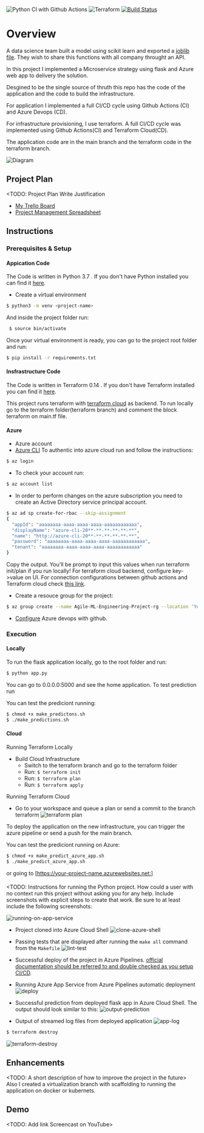 ![Python CI with Github Actions](https://github.com/rrm86/Agile_ML_Engineer/workflows/Python%20application%20test%20with%20Github%20Actions/badge.svg)
![Terraform](https://github.com/rrm86/Agile_ML_Engineer/workflows/Terraform/badge.svg?branch=terraform)
[![Build Status](https://dev.azure.com/ronnaldmachado0697/Agile_ML_Engineer/_apis/build/status/rrm86.Agile_ML_Engineer?branchName=main)](https://dev.azure.com/ronnaldmachado0697/Agile_ML_Engineer/_build/latest?definitionId=3&branchName=main)
# Overview

A data science team built a model using scikit learn and exported a [joblib file](https://scikit-learn.org/stable/modules/model_persistence.html). They wish to share this functions with all company throught an API.

In this project I implemented a Microservice strategy using flask and Azure web app to delivery the solution.

Desgined to be the single source of thruth this repo has the code of the application and the code to build the infrastructure.

For application I implemented a full CI/CD cycle using Github Actions (CI) and Azure Devops (CD). 

For infrastructure provisioning, I use terraform. A full CI/CD cycle was implemented using Github Actions(CI) and Terraform Cloud(CD).

The application code are in the main branch and the terraform code in the terraform branch.

![Diagram](img/diagram.png)


## Project Plan
<TODO: Project Plan
Write Justification

* [My Trello Board](https://trello.com/b/nW0gCtrh/ml-engineer-project-management)
* [Project Management Spreadsheet](https://docs.google.com/spreadsheets/d/1dRuGp9mv1GS10t1vNzEBxuM7Wo3qXMUFMJQdX5cRaOU/edit?usp=sharing)

## Instructions
### Prerequisites & Setup
#### Appication Code
The Code is written in Python 3.7 . If you don't have Python installed you can find it [here](https://www.python.org/downloads/). 
 
 * Create a virtual environment
 ```bash
 $ python3 -m venv <project-name>
 ```
And inside the project folder run:
```bash
 $ source bin/activate
 ```
 Once your virtual environment is ready, you can go to the project root folder and run:
 ```bash
 $ pip install -r requirements.txt
```
#### Insfrastructure Code
The Code is written in Terraform 0.14 . If you don't have Terraform installed you can find it [here](https://www.terraform.io/downloads.html).

This project runs terraform with [terraform cloud](https://www.terraform.io/docs/language/settings/backends/remote.html) as backend. 
To run locally go to the terraform folder(terraform branch) and comment the block terraform on main.tf file.

#### Azure
* Azure account
* [Azure CLI](https://docs.microsoft.com/pt-br/cli/azure/install-azure-cli)
To authentic into azure cloud run and follow the instructions:
```bash 
$ az login
```
- To check your account run:
```bash 
$ az account list
```
 - In order to perform changes on the azure subscription you need to create an Active Directory service principal account.
```bash
$ az ad sp create-for-rbac --skip-assignment
{
  "appId": "aaaaaaaa-aaaa-aaaa-aaaa-aaaaaaaaaaaa",
  "displayName": "azure-cli-20**-**-**-**-**-**",
  "name": "http://azure-cli-20**-**-**-**-**-**",
  "password": "aaaaaaaa-aaaa-aaaa-aaaa-aaaaaaaaaaaa",
  "tenant": "aaaaaaaa-aaaa-aaaa-aaaa-aaaaaaaaaaaa"
}
```
Copy the output. You'll be prompt to input this values when run terraform init/plan if you run locally!
For terraform cloud backend, configure key->value on UI.
For connection configurations between github actions and Terraform cloud check [this link](https://learn.hashicorp.com/tutorials/terraform/github-actions).

- Create a resouce group for the project:
```bash
$ az group create --name Agile-ML-Engineering-Project-rg --location 'Your Region'
```
- [Configure](https://docs.microsoft.com/en-us/azure/devops/pipelines/ecosystems/python-webapp?view=azure-devops) Azure devops with github.

### Execution

#### Locally
To run the flask application locally, go to the root folder and run:
```bash
$ python app.py
```
You can go to 0.0.0.0:5000 and see the home application.
To test prediction run

You can test the prediciont running:
```bash
$ chmod +x make_predictons.sh
$ ./make_predictions.sh
```
#### Cloud
Running Terraform Locally
* Build Cloud Infrastructure
  * Switch to the terraform branch and go to the terraform folder
  * Run: ``` $ terraform init ```
  * Run: ``` $ terraform plan ```
  * Run: ``` $ terraform apply ```

Running Terraform Cloud
  * Go to your workspace and queue a plan or send a commit to the branch terraform
  ![terraform plan](img/terraform-plan.png)

To deploy the application on the new infrastructure, you can trigger the azure pipeline or send a push for the main branch.


You can test the prediciont running on Azure:
```bash
$ chmod +x make_predict_azure_app.sh
$ ./make_predict_azure_app.sh
```
or going to [https://your-project-name.azurewebsites.net:]
#### 


<TODO:  Instructions for running the Python project.  How could a user with no context run this project without asking you for any help.  Include screenshots with explicit steps to create that work. Be sure to at least include the following screenshots:

![running-on-app-service](img/running-on-app-service.png)

* Project cloned into Azure Cloud Shell
![clone-azure-shell](img/clone-azure-shell.png)

* Passing tests that are displayed after running the `make all` command from the `Makefile`
![lint-test](img/lint-test.png)

* Successful deploy of the project in Azure Pipelines.  [official documentation should be referred to and double checked as you setup CI/CD](https://docs.microsoft.com/en-us/azure/devops/pipelines/ecosystems/python-webapp?view=azure-devops).

* Running Azure App Service from Azure Pipelines automatic deployment
![deploy](img/deploy.png)

* Successful prediction from deployed flask app in Azure Cloud Shell. 
The output should look similar to this:
![output-prediction](img/output-prediction.png)


* Output of streamed log files from deployed application
![app-log](img/app-log.png)


```bash
$ terraform destroy
```
![terraform-destroy](img/terraform-destroy.png)
> 

## Enhancements

<TODO: A short description of how to improve the project in the future>
Also I created a virtualization branch with scaffolding to running the application on docker or kubernets.

## Demo 

<TODO: Add link Screencast on YouTube>